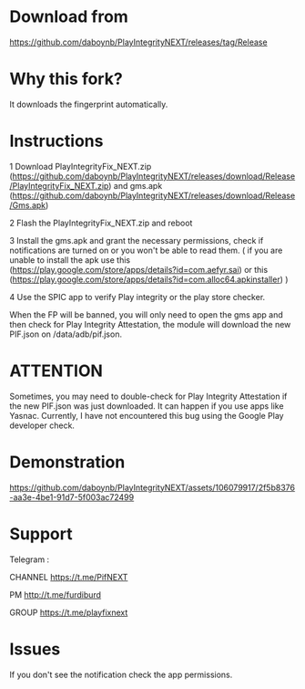 # Download from 
https://github.com/daboynb/PlayIntegrityNEXT/releases/tag/Release

# Why this fork?
It downloads the fingerprint automatically.

# Instructions

1 Download PlayIntegrityFix_NEXT.zip (https://github.com/daboynb/PlayIntegrityNEXT/releases/download/Release/PlayIntegrityFix_NEXT.zip) and gms.apk (https://github.com/daboynb/PlayIntegrityNEXT/releases/download/Release/Gms.apk)

2 Flash the PlayIntegrityFix_NEXT.zip and reboot

3 Install the gms.apk and grant the necessary permissions, check if notifications are turned on or you won't be able to read them.
( if you are unable to install the apk use this (https://play.google.com/store/apps/details?id=com.aefyr.sai)  or this (https://play.google.com/store/apps/details?id=com.alloc64.apkinstaller) )

4 Use the SPIC app to verify Play integrity or the play store checker.

When the FP will be banned, you will only need to open the gms app and then check for Play Integrity Attestation, the module will download the new PIF.json on /data/adb/pif.json.

# ATTENTION
Sometimes, you may need to double-check for Play Integrity Attestation if the new PIF.json was just downloaded.
It can happen if you use apps like Yasnac. Currently, I have not encountered this bug using the Google Play developer check.

# Demonstration
https://github.com/daboynb/PlayIntegrityNEXT/assets/106079917/2f5b8376-aa3e-4be1-91d7-5f003ac72499

# Support
Telegram :

CHANNEL https://t.me/PifNEXT

PM http://t.me/furdiburd 

GROUP https://t.me/playfixnext

# Issues

If you don't see the notification check the app permissions.